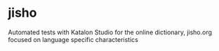 # jisho
Automated tests with Katalon Studio for the online dictionary, jisho.org focused on language specific characteristics
